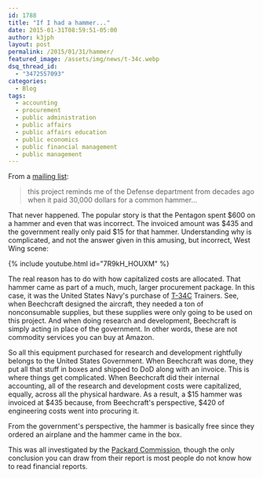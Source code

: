 ```yaml
---
id: 1788
title: "If I had a hammer..."
date: 2015-01-31T08:59:51-05:00
author: k3jph
layout: post
permalink: /2015/01/31/hammer/
featured_image: /assets/img/news/t-34c.webp
dsq_thread_id:
  - "3472557093"
categories:
  - Blog
tags:
  - accounting
  - procurement
  - public administration
  - public affairs
  - public affairs education
  - public economics
  - public financial management
  - public management
---
```


From a [mailing list](https://groups.yahoo.com/neo/groups/howard-citizen/info):

> this project reminds me of the Defense department from decades ago when it paid 30,000 dollars for a common hammer... 

That never happened.  The popular story is that the Pentagon spent $600 on a hammer and even that was incorrect.  The invoiced amount was $435 and the government really only paid $15 for that hammer.  Understanding why is complicated, and not the answer given in this amusing, but incorrect, West Wing scene:

{% include youtube.html id="7R9kH_HOUXM" %}

The real reason has to do with how capitalized costs are allocated.  That hammer came as part of a much, much, larger procurement package.  In this case, it was the United States Navy's purchase of [T-34C](http://en.wikipedia.org/wiki/Beechcraft_T-34_Mentor) Trainers.  See, when Beechcraft designed the aircraft, they needed a ton of nonconsumable supplies, but these supplies were only going to be used on this project.  And when doing research and development, Beechcraft is simply acting in place of the government.  In other words, these are not commodity services you can buy at Amazon.

So all this equipment purchased for research and development rightfully belongs to the United States Government.   When Beechcraft was done, they put all that stuff in boxes and shipped to DoD along with an invoice.  This is where things get complicated.  When Beechcraft did their internal accounting, all of the research and development costs were capitalized, equally, across all the physical hardware.  As a result, a $15 hammer was invoiced at $435 because, from Beechcraft's perspective, $420 of engineering costs went into procuring it.  

From the government's perspective, the hammer is basically free since they ordered an airplane and the hammer came in the box.

This was all investigated by the [Packard Commission](http://en.wikipedia.org/wiki/Packard_Commission), though the only conclusion you can draw from their report is most people do not know how to read financial reports.
